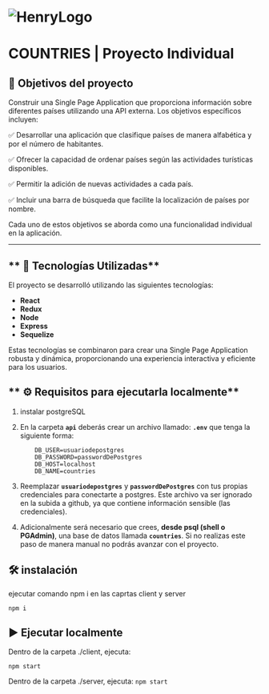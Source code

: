 # ![HenryLogo](https://d31uz8lwfmyn8g.cloudfront.net/Assets/logo-henry-white-lg.png)

# **COUNTRIES** | Proyecto Individual

## **🎯 Objetivos del proyecto**

Construir una Single Page Application que proporciona información sobre diferentes países utilizando una API externa. Los objetivos específicos incluyen:

✅ Desarrollar una aplicación que clasifique países de manera alfabética y por el número de habitantes.

✅ Ofrecer la capacidad de ordenar países según las actividades turísticas disponibles.

✅ Permitir la adición de nuevas actividades a cada país.

✅ Incluir una barra de búsqueda que facilite la localización de países por nombre.

Cada uno de estos objetivos se aborda como una funcionalidad individual en la aplicación.

---

## ** 🚀 Tecnologías Utilizadas**

El proyecto se desarrolló utilizando las siguientes tecnologías:

- **React**
- **Redux**
- **Node**
- **Express**
- **Sequelize**

Estas tecnologías se combinaron para crear una Single Page Application robusta y dinámica, proporcionando una experiencia interactiva y eficiente para los usuarios.

## ** ⚙️ Requisitos para ejecutarla localmente**
1. instalar postgreSQL
2. En la carpeta **`api`** deberás crear un archivo llamado: **`.env`** que tenga la siguiente forma:

   ```env
       DB_USER=usuariodepostgres
       DB_PASSWORD=passwordDePostgres
       DB_HOST=localhost
       DB_NAME=countries
   ```

3. Reemplazar **`usuariodepostgres`** y **`passwordDePostgres`** con tus propias credenciales para conectarte a postgres. Este archivo va ser ignorado en la subida a github, ya que contiene información sensible (las credenciales).

4. Adicionalmente será necesario que crees, **desde psql (shell o PGAdmin)**, una base de datos llamada **`countries`**. Si no realizas este paso de manera manual no podrás avanzar con el proyecto.
   
## 🛠️ instalación 

ejecutar comando npm i en las caprtas client y server
  ```
 npm i
   ```

## ▶️ Ejecutar localmente

Dentro de la carpeta ./client, ejecuta:
  ```
npm start
   ```
 
Dentro de la carpeta ./server, ejecuta:
```npm start```

